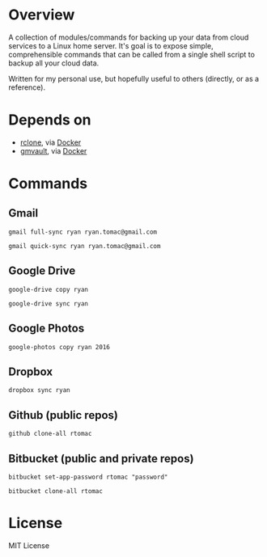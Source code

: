 Overview
========
A collection of modules/commands for backing up your data from cloud services to a Linux home server. It's goal is to expose simple, comprehensible commands that can be called from a single shell script to backup all your cloud data.

Written for my personal use, but hopefully useful to others (directly, or as a reference).

Depends on
==========
- [rclone](http://rclone.org/), via [Docker](https://hub.docker.com/r/kevineye/rclone/)
- [gmvault](http://gmvault.org/), via [Docker](https://hub.docker.com/r/tianon/gmvault/)

Commands
========
Gmail
-----
`gmail full-sync ryan ryan.tomac@gmail.com`

`gmail quick-sync ryan ryan.tomac@gmail.com`

Google Drive
------------
`google-drive copy ryan`

`google-drive sync ryan`

Google Photos
-------------
`google-photos copy ryan 2016`

Dropbox
-------
`dropbox sync ryan`

Github (public repos)
---------------------
`github clone-all rtomac`

Bitbucket (public and private repos)
------------------------------------
`bitbucket set-app-password rtomac "password"`

`bitbucket clone-all rtomac`

License
=======
MIT License

